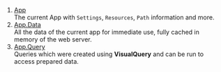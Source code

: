 1. [App](xref:NetCode.DynamicCode.Objects.App.Index)  
    The current App with `Settings`, `Resources`, `Path` information and more.
1. [App.Data](xref:NetCode.DynamicCode.Objects.App.Data)  
    All the data of the current app for immediate use, fully cached in memory of the web server.
1. [App.Query](xref:NetCode.DynamicCode.Objects.App.Query)  
    Queries which were created using **VisualQuery** and can be run to access prepared data.